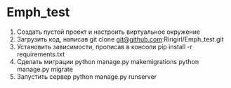 # Emph_test

1. Создать пустой проект и настроить виртуальное окружение
2. Загрузить код, написав git clone git@github.com:Ririgirl/Emph_test.git
3. Установить зависимости, прописав в консоли pip install -r requirements.txt
4. Сделать миграции
python manage.py makemigrations
python manage.py migrate
5. Запустить сервер
python manage.py runserver
